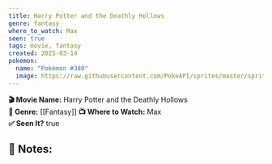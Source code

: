 ```yaml
---
title: Harry Potter and the Deathly Hollows
genre: fantasy
where_to_watch: Max
seen: true
tags: movie, fantasy
created: 2025-03-14
pokemon:
  name: "Pokémon #380"
  image: https://raw.githubusercontent.com/PokeAPI/sprites/master/sprites/pokemon/other/official-artwork/380.png
---
```

**🎬 Movie Name:** Harry Potter and the Deathly Hollows  
**📌 Genre:** [[Fantasy]]
**📺 Where to Watch:** Max  
**✅ Seen It?** true  

**📝 Notes:**  
-
